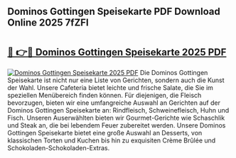 ## Dominos Gottingen Speisekarte PDF Download Online 2025 7fZFl

# <h2><a href="http://gc7xd6.nevu.top/?p=Dominos+Gottingen+Speisekarte">🔗 👉🔴 Dominos Gottingen Speisekarte 2025 PDF</a></h2>

[![Dominos Gottingen Speisekarte 2025 PDF](https://i.imgur.com/dBaPXMq.png)](http://gc7xd6.nevu.top/?p=Dominos+Gottingen+Speisekarte)
Die Dominos Gottingen Speisekarte ist nicht nur eine Liste von Gerichten, sondern auch die Kunst der Wahl. Unsere Cafeteria bietet leichte und frische Salate, die Sie im speziellen Menübereich finden können. Für diejenigen, die Fleisch bevorzugen, bieten wir eine umfangreiche Auswahl an Gerichten auf der Dominos Gottingen Speisekarte an: Rindfleisch, Schweinefleisch, Huhn und Fisch. Unseren Auserwählten bieten wir Gourmet-Gerichte wie Schaschlik und Steak an, die bei lebendem Feuer zubereitet werden. Unsere Dominos Gottingen Speisekarte bietet eine große Auswahl an Desserts, von klassischen Torten und Kuchen bis hin zu exquisiten Crème Brûlée und Schokoladen-Schokoladen-Extras.
